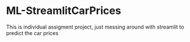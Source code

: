 # ML-StreamlitCarPrices

This is individual assigment project, just messing around with streamlit to predict the car prices
